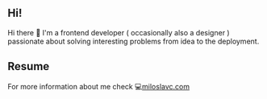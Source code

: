 ## Hi!

Hi there 👋 I'm a frontend developer ( occasionally also a designer ) passionate about solving interesting problems from idea to the deployment.

## Resume

For more information about me check 💻[miloslavc.com](https://miloslavc.com)
